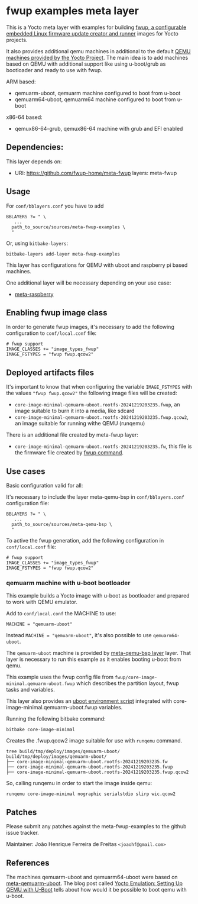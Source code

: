 # fwup examples meta layer

This is a Yocto meta layer with examples for building [fwup, a configurable embedded Linux firmware update creator and runner](https://github.com/fwup-home/fwup)
images for Yocto projects.

It also provides additional qemu machines in additional to the default [QEMU machines provided by the Yocto Project](https://git.yoctoproject.org/poky/tree/README.qemu.md).
The main idea is to add machines based on QEMU with additional support like using u-boot/grub as bootloader and
ready to use with fwup.

ARM based:

 * qemuarm-uboot, qemuarm machine configured to boot from u-boot
 * qemuarm64-uboot, qemuarm64 machine configured to boot from u-boot

x86-64 based:

 * qemux86-64-grub, qemux86-64 machine with grub and EFI enabled

## Dependencies:

This layer depends on: 

* URI: https://github.com/fwup-home/meta-fwup layers: meta-fwup

## Usage

For `conf/bblayers.conf` you have to add

```text
BBLAYERS ?= " \
   ...
  path_to_source/sources/meta-fwup-examples \
  "
```

Or, using `bitbake-layers`:

```
bitbake-layers add-layer meta-fwup-examples
```

This layer has configurations for QEMU with uboot and raspberry pi based machines.

One additional layer will be necessary depending on your use case:

 * [meta-raspberry](https://github.com/agherzan/meta-raspberrypi)

## Enabling fwup image class

In order to generate fwup images, it's necessary to add the following configuration to `conf/local.conf` file:

```
# fwup support
IMAGE_CLASSES += "image_types_fwup"
IMAGE_FSTYPES = "fwup fwup.qcow2"
```

## Deployed artifacts files

It's important to know that when configuring the variable `IMAGE_FSTYPES` with
the values `"fwup fwup.qcow2"` the following image files will be created:

* `core-image-minimal-qemuarm-uboot.rootfs-20241219203235.fwup`, an image suitable to burn it into a media, like sdcard
* `core-image-minimal-qemuarm-uboot.rootfs-20241219203235.fwup.qcow2`, an image suitable for running withe QEMU (runqemu)

There is an additional file created by meta-fwup layer:

* `core-image-minimal-qemuarm-uboot.rootfs-20241219203235.fw`, this file is the firmware file created by [fwup command](https://github.com/fwup-home/fwup).

## Use cases

Basic configuration valid for all:

It's necessary to include the layer meta-qemu-bsp in `conf/bblayers.conf` configuration file:

```text
BBLAYERS ?= " \
   ...
  path_to_source/sources/meta-qemu-bsp \
  "
```

To active the fwup generation, add the following configuration in `conf/local.conf` file:

```
# fwup support
IMAGE_CLASSES += "image_types_fwup"
IMAGE_FSTYPES = "fwup fwup.qcow2"
```

### qemuarm machine with u-boot bootloader

This example builds a Yocto image with u-boot as bootloader and prepared to work with QEMU emulator.

Add to `conf/local.conf` the MACHINE to use:

```
MACHINE = "qemuarm-uboot"
```

Instead `MACHINE = "qemuarm-uboot"`, it's also possible to use `qemuarm64-uboot`.

The `qemuarm-uboot` machine is provided by [meta-qemu-bsp layer](https://www.github.com/meta-erlang/meta-qemu-bsp) layer. 
That layer is necessary to run this example as it enables booting u-boot from qemu.

This example uses the fwup config file from `fwup/core-image-minimal.qemuarm-uboot.fwup` which
describes the partition layout, fwup tasks and variables.

This layer also provides an [uboot environment script](recipes-bsp/u-boot/files/qemuarm/uboot.txt.env) integrated
with core-image-minimal.qemuarm-uboot.fwup variables.

Running the following bitbake command:

```
bitbake core-image-minimal
```

Creates the .fwup.qcow2 image suitable for use with `runqemu` command.

```
tree build/tmp/deploy/images/qemuarm-uboot/
build/tmp/deploy/images/qemuarm-uboot/
├── core-image-minimal-qemuarm-uboot.rootfs-20241219203235.fw
├── core-image-minimal-qemuarm-uboot.rootfs-20241219203235.fwup
├── core-image-minimal-qemuarm-uboot.rootfs-20241219203235.fwup.qcow2
```

So, calling runqemu in order to start the image inside qemu:

```
runqemu core-image-minimal nographic serialstdio slirp wic.qcow2
```

## Patches

Please submit any patches against the meta-fwup-examples to the github issue tracker.

Maintainer: João Henrique Ferreira de Freitas `<joaohf@gmail.com>`

## References

The machines qemuarm-uboot and qemuarm64-uboot were based on [meta-qemuarm-uboot](https://github.com/ejaaskel/meta-qemuarm-uboot/).
The blog post called [Yocto Emulation: Setting Up QEMU with U-Boot](https://ejaaskel.dev/yocto-emulation-setting-up-qemu-with-u-boot/)
tells about how would it be possible to boot qemu with u-boot.
